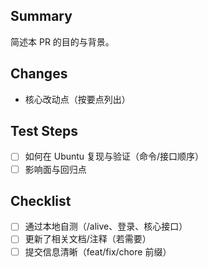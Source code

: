 ## Summary
简述本 PR 的目的与背景。

## Changes
- 核心改动点（按要点列出）

## Test Steps
- [ ] 如何在 Ubuntu 复现与验证（命令/接口顺序）
- [ ] 影响面与回归点

## Checklist
- [ ] 通过本地自测（/alive、登录、核心接口）
- [ ] 更新了相关文档/注释（若需要）
- [ ] 提交信息清晰（feat/fix/chore 前缀）
